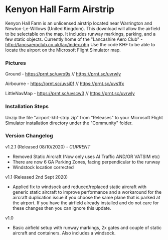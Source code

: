 # Kenyon Hall Farm Airstrip

Kenyon Hall Farm is an unlicensed airstrip located near Warrington and Newton-Le-Willows (United Kingdom). This download will allow the airfield to be selectable on the map. It includes runway markings, parking, and a few static objects. 
Currently home of the "Lancashire Aero Club" - http://lancsaeroclub.co.uk/lac/index.php
Use the code KHF to be able to locate the airport on the Microsoft Flight Simulator map. 


### Pictures
Ground - https://prnt.sc/uvrx9s // https://prnt.sc/uvrwly

Airbourne - https://prnt.sc/uvsi0f // https://prnt.sc/uvs1fx

LittleNavMap - https://prnt.sc/uvscw3 // https://prnt.sc/uvrwly


### Installation Steps

Unzip the file "airport-khf-strip.zip" from "Releases" to your Microsoft Flight Simulator installation directory under the "Community" folder. 

### Version Changelog

v1.2.1 (Released 08/10/2020) - *CURRENT*
* Removed Static Aircraft (Now only uses AI Traffic AND/OR VATSIM etc)
* There are now 6 GA Parking Zones, facing perpendicular to the runway
* Windstock location corrected

v1.1 (Released 2nd Sept 2020)
* Applied fix to windsock and reduced/replaced static aircraft with generic static aircraft to improve performance and a workaround for the aircraft duplication issue if you choose the same plane that is parked at the airport. If you have the airfield already installed and do not care for these changes then you can ignore this update.

v1.0
* Basic airfield setup with runway markings, 2x gates and couple of static aircraft and containers. Also includes a windsock. 
